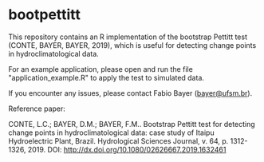 # bootpettitt

This repository contains an R implementation of the bootstrap Pettitt test (CONTE, BAYER, BAYER, 2019), which is useful for detecting change points in hydroclimatological data. 

For an example application, please open and run the file "application_example.R" to apply the test to simulated data.

If you encounter any issues, please contact Fabio Bayer (bayer@ufsm.br).

Reference paper: 

CONTE, L.C.; BAYER, D.M.; BAYER, F.M.. Bootstrap Pettitt test for detecting 
   change points in hydroclimatological data: case study of Itaipu 
   Hydroelectric Plant, Brazil. Hydrological Sciences Journal,
   v. 64, p. 1312-1326, 2019.
   DOI: http://dx.doi.org/10.1080/02626667.2019.1632461
